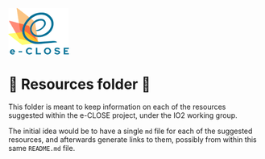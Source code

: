 ![](../e-close-color.png)

# :paperclip: Resources folder :paperclip:

This folder is meant to keep information on each of the resources suggested
within the e-CLOSE project, under the IO2 working group.

The initial idea would be to have a single `md` file for each of the
suggested resources, and afterwards generate links to them, possibly
from within this same `README.md` file.

